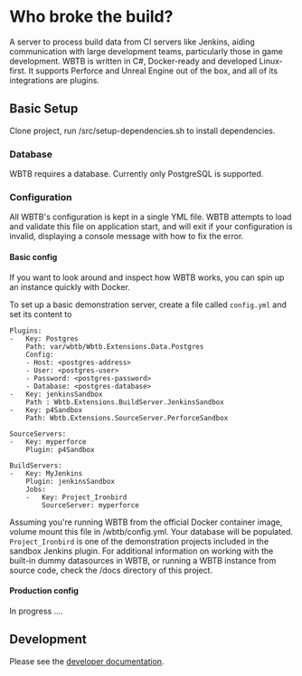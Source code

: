 # Who broke the build?

A server to process build data from CI servers like Jenkins, aiding communication with large development teams, particularly those in game development. WBTB is written in C#, Docker-ready and developed Linux-first. It supports Perforce and Unreal Engine out of the box, and all of its integrations are plugins.

## Basic Setup

Clone project, run /src/setup-dependencies.sh to install dependencies.

### Database

WBTB requires a database. Currently only PostgreSQL is supported.

### Configuration 

All WBTB's configuration is kept in a single YML file. WBTB attempts to load and validate this file on application start, and will exit if your configuration is invalid, displaying a console message with how to fix the error.

#### Basic config

If you want to look around and inspect how WBTB works, you can spin up an instance quickly with Docker. 

To set up a basic demonstration server, create a file called `config.yml` and set its content to

    Plugins: 
    -   Key: Postgres
        Path: var/wbtb/Wbtb.Extensions.Data.Postgres
        Config:
        - Host: <postgres-address>
        - User: <postgres-user>
        - Password: <postgres-password>
        - Database: <postgres-database>
    -   Key: jenkinsSandbox
        Path : Wbtb.Extensions.BuildServer.JenkinsSandbox
    -   Key: p4Sandbox
        Path: Wbtb.Extensions.SourceServer.PerforceSandbox

    SourceServers:
    -   Key: myperforce
        Plugin: p4Sandbox

    BuildServers:
    -   Key: MyJenkins
        Plugin: jenkinsSandbox
        Jobs:
        -   Key: Project_Ironbird
            SourceServer: myperforce

Assuming you're running WBTB from the official Docker container image, volume mount this file in /wbtb/config.yml. Your database will be populated. `Project_Ironbird` is one of the demonstration projects included in the sandbox Jenkins plugin. For additional information on working with the built-in dummy datasources in WBTB, or running a WBTB instance from source code, check the /docs directory of this project.

#### Production config

In progress .... 


## Development

Please see the [developer documentation](./docs/dev.md).



